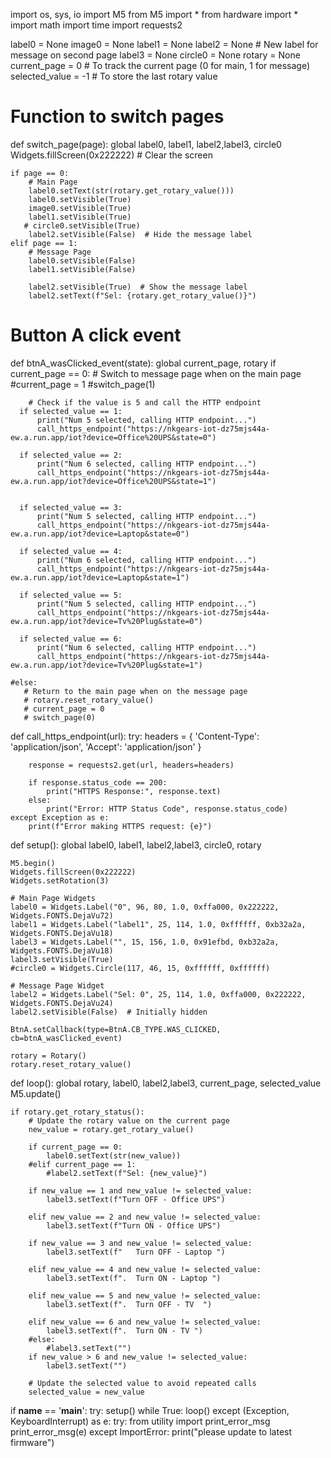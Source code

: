 import os, sys, io
import M5
from M5 import *
from hardware import *
import math
import time
import requests2



label0 = None
image0 = None
label1 = None
label2 = None  # New label for message on second page
label3 = None 
circle0 = None
rotary = None
current_page = 0  # To track the current page (0 for main, 1 for message)
selected_value = -1  # To store the last rotary value

 

# Function to switch pages
def switch_page(page):
    global label0, label1, label2,label3, circle0
    Widgets.fillScreen(0x222222)  # Clear the screen
    
    if page == 0:
        # Main Page
        label0.setText(str(rotary.get_rotary_value()))
        label0.setVisible(True)
        image0.setVisible(True)
        label1.setVisible(True)
       # circle0.setVisible(True)
        label2.setVisible(False)  # Hide the message label
    elif page == 1:
        # Message Page
        label0.setVisible(False)
        label1.setVisible(False)
   
        label2.setVisible(True)  # Show the message label
        label2.setText(f"Sel: {rotary.get_rotary_value()}")


# Button A click event
def btnA_wasClicked_event(state):
    global current_page, rotary
    if current_page == 0:
        # Switch to message page when on the main page
        #current_page = 1
        #switch_page(1)

        # Check if the value is 5 and call the HTTP endpoint
      if selected_value == 1:
          print("Num 5 selected, calling HTTP endpoint...")
          call_https_endpoint("https://nkgears-iot-dz75mjs44a-ew.a.run.app/iot?device=Office%20UPS&state=0")

      if selected_value == 2:
          print("Num 6 selected, calling HTTP endpoint...")
          call_https_endpoint("https://nkgears-iot-dz75mjs44a-ew.a.run.app/iot?device=Office%20UPS&state=1")     


      if selected_value == 3:
          print("Num 5 selected, calling HTTP endpoint...")
          call_https_endpoint("https://nkgears-iot-dz75mjs44a-ew.a.run.app/iot?device=Laptop&state=0")

      if selected_value == 4:
          print("Num 6 selected, calling HTTP endpoint...")
          call_https_endpoint("https://nkgears-iot-dz75mjs44a-ew.a.run.app/iot?device=Laptop&state=1")     

      if selected_value == 5:
          print("Num 5 selected, calling HTTP endpoint...")
          call_https_endpoint("https://nkgears-iot-dz75mjs44a-ew.a.run.app/iot?device=Tv%20Plug&state=0")

      if selected_value == 6:
          print("Num 6 selected, calling HTTP endpoint...")
          call_https_endpoint("https://nkgears-iot-dz75mjs44a-ew.a.run.app/iot?device=Tv%20Plug&state=1")            

    #else:
       # Return to the main page when on the message page
       # rotary.reset_rotary_value()
       # current_page = 0
       # switch_page(0)

 
def call_https_endpoint(url):
    try:
        headers = {
            'Content-Type': 'application/json',
            'Accept': 'application/json'
        }
        
        response = requests2.get(url, headers=headers)
        
        if response.status_code == 200:
            print("HTTPS Response:", response.text)
        else:
            print("Error: HTTP Status Code", response.status_code)
    except Exception as e:
        print(f"Error making HTTPS request: {e}")
        
def setup():
    global label0, label1, label2,label3, circle0, rotary

    M5.begin()
    Widgets.fillScreen(0x222222)
    Widgets.setRotation(3)

    # Main Page Widgets
    label0 = Widgets.Label("0", 96, 80, 1.0, 0xffa000, 0x222222, Widgets.FONTS.DejaVu72)
    label1 = Widgets.Label("label1", 25, 114, 1.0, 0xffffff, 0xb32a2a, Widgets.FONTS.DejaVu18)
    label3 = Widgets.Label("", 15, 156, 1.0, 0x91efbd, 0xb32a2a, Widgets.FONTS.DejaVu18)
    label3.setVisible(True)
    #circle0 = Widgets.Circle(117, 46, 15, 0xffffff, 0xffffff)

    # Message Page Widget
    label2 = Widgets.Label("Sel: 0", 25, 114, 1.0, 0xffa000, 0x222222, Widgets.FONTS.DejaVu24)
    label2.setVisible(False)  # Initially hidden

    BtnA.setCallback(type=BtnA.CB_TYPE.WAS_CLICKED, cb=btnA_wasClicked_event)

    rotary = Rotary()
    rotary.reset_rotary_value()


def loop():
    global rotary, label0, label2,label3, current_page, selected_value
    M5.update()

    if rotary.get_rotary_status():
        # Update the rotary value on the current page
        new_value = rotary.get_rotary_value()

        if current_page == 0:
            label0.setText(str(new_value))
        #elif current_page == 1:
            #label2.setText(f"Sel: {new_value}")

        if new_value == 1 and new_value != selected_value:    
            label3.setText(f"Turn OFF - Office UPS")

        elif new_value == 2 and new_value != selected_value:     
            label3.setText(f"Turn ON - Office UPS") 

        if new_value == 3 and new_value != selected_value:    
            label3.setText(f"   Turn OFF - Laptop ")

        elif new_value == 4 and new_value != selected_value:     
            label3.setText(f".  Turn ON - Laptop ")    

        elif new_value == 5 and new_value != selected_value:     
            label3.setText(f".  Turn OFF - TV  ")                             

        elif new_value == 6 and new_value != selected_value:     
            label3.setText(f".  Turn ON - TV ")             
        #else:
            #label3.setText("") 
        if new_value > 6 and new_value != selected_value: 
            label3.setText("")

        # Update the selected value to avoid repeated calls
        selected_value = new_value


if __name__ == '__main__':
    try:
        setup()
        while True:
            loop()
    except (Exception, KeyboardInterrupt) as e:
        try:
            from utility import print_error_msg
            print_error_msg(e)
        except ImportError:
            print("please update to latest firmware")

